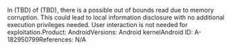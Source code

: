 In (TBD) of (TBD), there is a possible out of bounds read due to memory corruption. This could lead to local information disclosure with no additional execution privileges needed. User interaction is not needed for exploitation.Product: AndroidVersions: Android kernelAndroid ID: A-182950799References: N/A